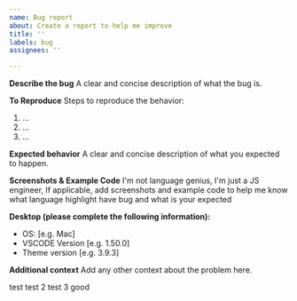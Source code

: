 ```yaml
---
name: Bug report
about: Create a report to help me improve
title: ''
labels: bug
assignees: ''

---
```


**Describe the bug**
A clear and concise description of what the bug is.

**To Reproduce**
Steps to reproduce the behavior:
1. ...
2. ...
3. ...

**Expected behavior**
A clear and concise description of what you expected to happen.

**Screenshots & Example Code**
I'm  not language genius, I'm just a JS engineer, If applicable, add screenshots  and example code to help me know what language highlight have bug and what is your expected

**Desktop (please complete the following information):**
 - OS: [e.g. Mac]
 - VSCODE Version  [e.g. 1.50.0]
 - Theme version [e.g. 3.9.3]

**Additional context**
Add any other context about the problem here.

test
test 2
test 3
good